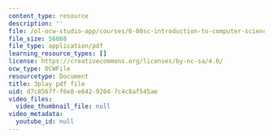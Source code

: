 ```yaml
---
content_type: resource
description: ''
file: /ol-ocw-studio-app/courses/6-00sc-introduction-to-computer-science-and-programming-spring-2011/d7c8567ff6e8e64292047c4c8af545ae_hGQw3KJ7i6Q.pdf
file_size: 56068
file_type: application/pdf
learning_resource_types: []
license: https://creativecommons.org/licenses/by-nc-sa/4.0/
ocw_type: OCWFile
resourcetype: Document
title: 3play pdf file
uid: d7c8567f-f6e8-e642-9204-7c4c8af545ae
video_files:
  video_thumbnail_file: null
video_metadata:
  youtube_id: null
---
```

